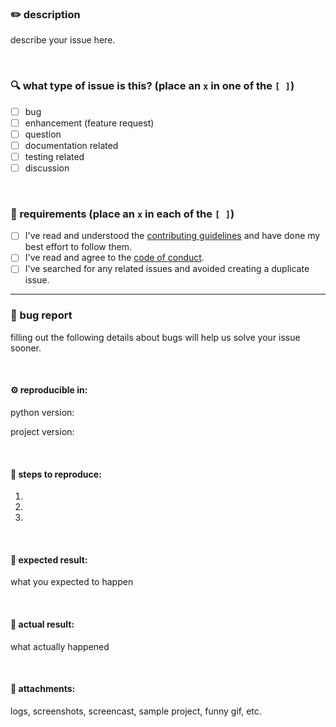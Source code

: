 ### ✏️ description

describe your issue here.

<br/>

### 🔍 what type of issue is this? (place an `x` in one of the `[ ]`)
- [ ] bug
- [ ] enhancement (feature request)
- [ ] question
- [ ] documentation related
- [ ] testing related
- [ ] discussion

<br/>

### 📌 requirements (place an `x` in each of the `[ ]`)
* [ ] I've read and understood the [contributing guidelines](https://github.com/Anti-Coding-Coding-Club/astro/blob/master/CONTRIBUTING.md) and have done my best effort to follow them.
* [ ] I've read and agree to the [code of conduct](https://github.com/Anti-Coding-Coding-Club/astro/blob/master/CODE_OF_CONDUCT.md).
* [ ] I've searched for any related issues and avoided creating a duplicate issue.

---

### 🐞 bug report

filling out the following details about bugs will help us solve your issue sooner.

<br/>

#### ⚙️ reproducible in:

python version:

project version:

<br/>

#### 🔬 steps to reproduce:

1.
2.
3.

<br/>

#### 🤔 expected result:

what you expected to happen

<br/>

#### 🫣 actual result:

what actually happened

<br/>

#### 📎 attachments:

logs, screenshots, screencast, sample project, funny gif, etc.
